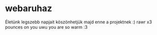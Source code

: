 # webaruhaz
Életünk legszebb napjait köszönhetjük majd enne a projektnek :)
rawr x3 pounces on you uwu you are so warm :3 
